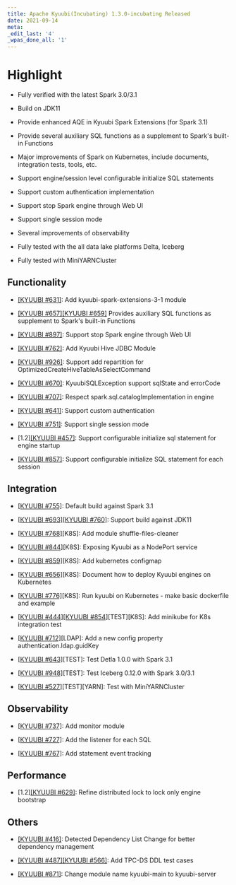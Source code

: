 ```yaml
---
title: Apache Kyuubi(Incubating) 1.3.0-incubating Released
date: 2021-09-14
meta:
_edit_last: '4'
_wpas_done_all: '1'
---
```

<!---
  Licensed under the Apache License, Version 2.0 (the "License");
  you may not use this file except in compliance with the License.
  You may obtain a copy of the License at

   http://www.apache.org/licenses/LICENSE-2.0

  Unless required by applicable law or agreed to in writing, software
  distributed under the License is distributed on an "AS IS" BASIS,
  WITHOUT WARRANTIES OR CONDITIONS OF ANY KIND, either express or implied.
  See the License for the specific language governing permissions and
  limitations under the License. See accompanying LICENSE file.
-->

# Highlight


- Fully verified with the latest Spark 3.0/3.1

- Build on JDK11

- Provide enhanced AQE in Kyuubi Spark Extensions (for Spark 3.1)

- Provide several auxiliary SQL functions as a supplement to Spark's built-in Functions

- Major improvements of Spark on Kubernetes, include documents, integration tests, tools, etc.

- Support engine/session level configurable initialize SQL statements

- Support custom authentication implementation

- Support stop Spark engine through Web UI

- Support single session mode

- Several improvements of observability

- Fully tested with the all data lake platforms Delta, Iceberg

- Fully tested with MiniYARNCluster

## Functionality

- [[KYUUBI #631]](https://github.com/apache/incubator-kyuubi/pull/631): Add kyuubi-spark-extensions-3-1 module

- [[KYUUBI #657]](https://github.com/apache/incubator-kyuubi/issues/657)[[KYUUBI #659]](https://github.com/apache/incubator-kyuubi/issues/659) Provides auxiliary SQL functions as supplement to Spark's built-in Functions

- [[KYUUBI #897]](https://github.com/apache/incubator-kyuubi/issues/897): Support stop Spark engine through Web UI

- [[KYUUBI #762]](https://github.com/apache/incubator-kyuubi/pull/762): Add Kyuubi Hive JDBC Module

- [[KYUUBI #926]](https://github.com/apache/incubator-kyuubi/pull/926): Support add repartition for OptimizedCreateHiveTableAsSelectCommand

- [[KYUUBI #670]](https://github.com/apache/incubator-kyuubi/issues/670): KyuubiSQLException support sqlState and errorCode

- [[KYUUBI #707]](https://github.com/apache/incubator-kyuubi/pull/707): Respect spark.sql.catalogImplementation in engine

- [[KYUUBI #641]](https://github.com/apache/incubator-kyuubi/issues/641): Support custom authentication

- [[KYUUBI #751]](https://github.com/apache/incubator-kyuubi/issues/751): Support single session mode

- [1.2][[KYUUBI #457]](https://github.com/apache/incubator-kyuubi/issues/457): Support configurable initialize sql statement for engine startup

- [[KYUUBI #857]](https://github.com/apache/incubator-kyuubi/pull/857): Support configurable initialize SQL statement for each session

## Integration

- [[KYUUBI #755]](https://github.com/apache/incubator-kyuubi/pull/755): Default build against Spark 3.1

- [[KYUUBI #693]](https://github.com/apache/incubator-kyuubi/pull/693)[[KYUUBI #760]](https://github.com/apache/incubator-kyuubi/pull/760): Support build against JDK11

- [[KYUUBI #768]](https://github.com/apache/incubator-kyuubi/pull/768)[K8S]: Add module shuffle-files-cleaner

- [[KYUUBI #844]](https://github.com/apache/incubator-kyuubi/issues/844)[K8S]: Exposing Kyuubi as a NodePort service

- [[KYUUBI #859]](https://github.com/apache/incubator-kyuubi/issues/859)[K8S]: Add kubernetes configmap

- [[KYUUBI #656]](https://github.com/apache/incubator-kyuubi/pull/656)[K8S]: Document how to deploy Kyuubi engines on Kubernetes

- [[KYUUBI #776]](https://github.com/apache/incubator-kyuubi/pull/776)[K8S]: Run kyuubi on Kubernetes - make basic dockerfile and example

- [[KYUUBI #444]](https://github.com/apache/incubator-kyuubi/issues/444)[[KYUUBI #854]](https://github.com/apache/incubator-kyuubi/issues/854)[TEST][K8S]: Add minikube for K8s integration test

- [[KYUUBI #712]](https://github.com/apache/incubator-kyuubi/pull/712)[LDAP]: Add a new config property authentication.ldap.guidKey

- [[KYUUBI #643]](https://github.com/apache/incubator-kyuubi/pull/643)[TEST]: Test Detla 1.0.0 with Spark 3.1

- [[KYUUBI #948]](https://github.com/apache/incubator-kyuubi/pull/948)[TEST]: Test Iceberg 0.12.0 with Spark 3.0/3.1

- [[KYUUBI #527]](https://github.com/apache/incubator-kyuubi/issues/527)[TEST][YARN]: Test with MiniYARNCluster

## Observability

- [[KYUUBI #737]](https://github.com/apache/incubator-kyuubi/pull/737): Add monitor module

- [[KYUUBI #727]](https://github.com/apache/incubator-kyuubi/pull/727): Add the listener for each SQL

- [[KYUUBI #767]](https://github.com/apache/incubator-kyuubi/pull/767): Add statement event tracking

## Performance

- [1.2][[KYUUBI #629]](https://github.com/apache/incubator-kyuubi/pull/629): Refine distributed lock to lock only engine bootstrap

## Others

- [[KYUUBI #416]](https://github.com/apache/incubator-kyuubi/pull/416): Detected Dependency List Change for better dependency management

- [[KYUUBI #487]](https://github.com/apache/incubator-kyuubi/pull/487)[[KYUUBI #566]](https://github.com/apache/incubator-kyuubi/pull/566): Add TPC-DS DDL test cases

- [[KYUUBI #871]](https://github.com/apache/incubator-kyuubi/issues/871): Change module name kyuubi-main to kyuubi-server
